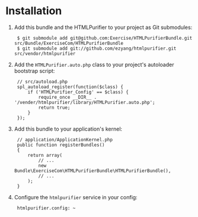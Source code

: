Installation
============

  1. Add this bundle and the HTMLPurifier to your project as Git submodules:

          $ git submodule add git@github.com:Exercise/HTMLPurifierBundle.git src/Bundle/ExerciseCom/HTMLPurifierBundle
          $ git submodule add git://github.com/ezyang/htmlpurifier.git src/vendor/htmlpurifier

  2. Add the `HTMLPurifier.auto.php` class to your project's autoloader bootstrap script:

          // src/autoload.php
          spl_autoload_register(function($class) {
              if ('HTMLPurifier_Config' == $class) {
                  require_once __DIR__ . '/vender/htmlpurifier/library/HTMLPurifier.auto.php';
                  return true;
              }
          });

  3. Add this bundle to your application's kernel:

          // application/ApplicationKernel.php
          public function registerBundles()
          {
              return array(
                  // ...
                  new Bundle\ExerciseCom\HTMLPurifierBundle\HTMLPurifierBundle(),
                  // ...
              );
          }

  4. Configure the `htmlpurifier` service in your config:

          htmlpurifier.config: ~
